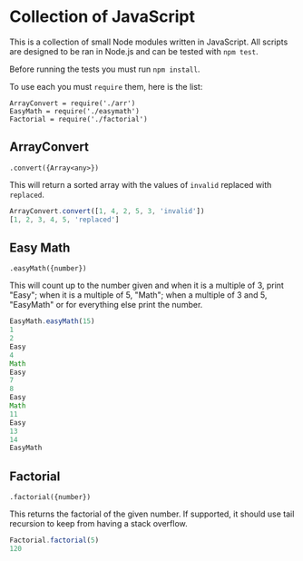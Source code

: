 Collection of JavaScript
========================

This is a collection of small Node modules written in JavaScript. All scripts are designed to be ran in Node.js and can be tested with `npm test`.

Before running the tests you must run `npm install`.

To use each you must `require` them, here is the list:

`ArrayConvert = require('./arr')`  
`EasyMath = require('./easymath')`  
`Factorial = require('./factorial')`

ArrayConvert
------------

`.convert({Array<any>})`

This will return a sorted array with the values of `invalid` replaced with `replaced`.

```javascript
ArrayConvert.convert([1, 4, 2, 5, 3, 'invalid']) 
[1, 2, 3, 4, 5, 'replaced']
```

Easy Math
---------

`.easyMath({number})`

This will count up to the number given and when it is a multiple of 3, print "Easy"; when it is a multiple of 5, "Math"; when a multiple of 3 and 5, "EasyMath" or for everything else print the number.

```javascript
EasyMath.easyMath(15)
1
2
Easy
4
Math
Easy
7
8
Easy
Math
11
Easy
13
14
EasyMath
```

Factorial
---------

`.factorial({number})`

This returns the factorial of the given number. If supported, it should use tail recursion to keep from having a stack overflow.

```javascript
Factorial.factorial(5)
120
```